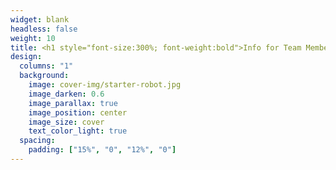 ```yaml
---
widget: blank
headless: false
weight: 10
title: <h1 style="font-size:300%; font-weight:bold">Info for Team Members</h1>
design:
  columns: "1"
  background:
    image: cover-img/starter-robot.jpg
    image_darken: 0.6
    image_parallax: true
    image_position: center
    image_size: cover
    text_color_light: true
  spacing:
    padding: ["15%", "0", "12%", "0"]
---
```







